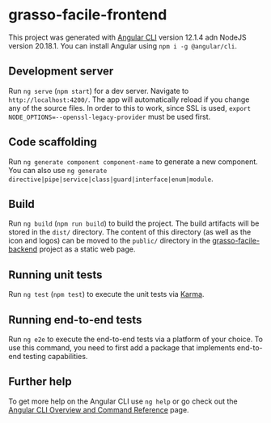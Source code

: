 # grasso-facile-frontend
This project was generated with [Angular CLI](https://github.com/angular/angular-cli) version 12.1.4 adn NodeJS version 20.18.1.
You can install Angular using `npm i -g @angular/cli`.

## Development server
Run `ng serve` (`npm start`) for a dev server. Navigate to `http://localhost:4200/`. The app will automatically reload if you change any of the source files. In order to this to work, since SSL is used, `export NODE_OPTIONS=--openssl-legacy-provider` must be used first.

## Code scaffolding
Run `ng generate component component-name` to generate a new component. You can also use `ng generate directive|pipe|service|class|guard|interface|enum|module`.

## Build
Run `ng build` (`npm run build`) to build the project. The build artifacts will be stored in the `dist/` directory. The content of this directory (as well as the icon and logos) can be moved to the `public/` directory in the [grasso-facile-backend](https://github.com/Cotezzo/grasso-facile-backend) project as a static web page.

## Running unit tests
Run `ng test` (`npm test`) to execute the unit tests via [Karma](https://karma-runner.github.io).

## Running end-to-end tests
Run `ng e2e` to execute the end-to-end tests via a platform of your choice. To use this command, you need to first add a package that implements end-to-end testing capabilities.

## Further help
To get more help on the Angular CLI use `ng help` or go check out the [Angular CLI Overview and Command Reference](https://angular.io/cli) page.
